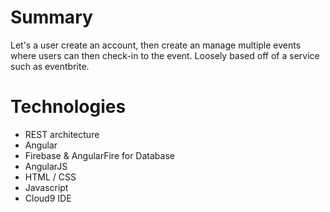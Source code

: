 # Summary
Let's a user create an account, then create an manage multiple events where users can then check-in to the event. Loosely based off of a service such as eventbrite.

# Technologies
* REST architecture
* Angular
* Firebase & AngularFire for Database
* AngularJS
* HTML / CSS
* Javascript
* Cloud9 IDE